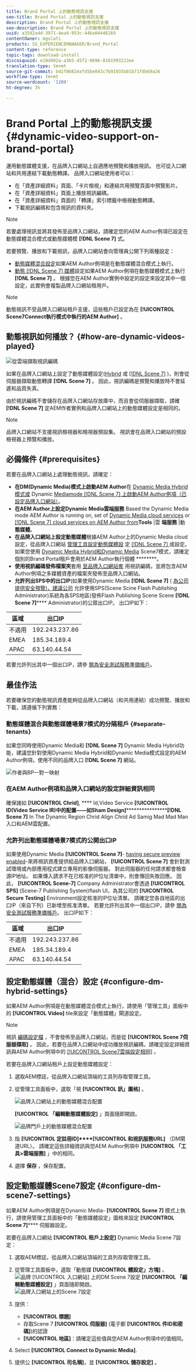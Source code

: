 ```yaml
---
title: Brand Portal 上的動態視訊支援
seo-title: Brand Portal 上的動態視訊支援
description: Brand Portal 上的動態視訊支援
seo-description: Brand Portal 上的動態視訊支援
uuid: a3502a4d-3971-4ea4-953c-44ba04446269
contentOwner: mgulati
products: SG_EXPERIENCEMANAGER/Brand_Portal
content-type: reference
topic-tags: download-install
discoiquuid: e18d992a-a3b5-45f2-9696-8161993213ee
translation-type: tm+mt
source-git-commit: b41f86824afd5be043c7b91035b01b71fdb69a26
workflow-type: tm+mt
source-wordcount: '1209'
ht-degree: 3%

---
```



# Brand Portal 上的動態視訊支援 {#dynamic-video-support-on-brand-portal}

運用動態媒體支援，在品牌入口網站上自適應地預覽和播放視訊。 也可從入口網站和共用連結下載動態轉譯。
品牌入口網站使用者可以：

* 在「資產詳細資料」頁面、「卡片檢視」和連結共用預覽頁面中預覽影片。
* 在「資產詳細資料」頁面上播放視訊編碼。
* 在「資產詳細資料」頁面的「轉譯」索引標籤中檢視動態轉譯。
* 下載視訊編碼和包含視訊的資料夾。

>[!NOTE]
>
>若要處理視訊並將其發佈至品牌入口網站，請確定您的AEM Author例項已設定在動態媒體混合模式或動態媒體模 **[!DNL Scene 7]** 式。

若要預覽、播放和下載視訊，品牌入口網站會向管理員公開下列兩種設定：

* [動態媒體混合設定](#configure-dm-hybrid-settings)如果AEM Author例項是在動態媒體混合模式上執行。
* [動態 [!DNL Scene 7] 媒體](#configure-dm-scene7-settings)設定如果AEM Author例項在動態媒體模式上執行&#x200B;**[!DNL Scene 7]** 。
根據您在AEM Author實例中設定的設定來設定其中一個設定，此實例會複製品牌入口網站租用戶。

>[!NOTE]
>
>動態視訊不受品牌入口網站租戶支援，這些租戶已設定為在 **[!UICONTROL Scene7Connect執行模式中執行的AEM Author]** 。

## 動態視訊如何播放？ {#how-are-dynamic-videos-played}

![從雲端擷取視訊編碼](assets/VideoEncodes.png)

如果在品牌入口網站上設定了動態媒體設定([Hybrid](../using/dynamic-video-brand-portal.md#configure-dm-hybrid-settings) 或 [[!DNL Scene 7]](../using/dynamic-video-brand-portal.md#configure-dm-scene7-settings) )，則會從伺服器擷取動態轉譯 **[!DNL Scene 7]** 。 因此，視訊編碼是預覽和播放時不會延遲和品質失真。

由於視訊編碼不會儲存在品牌入口網站存放庫中，而且會從伺服器擷取，請確 **[!DNL Scene 7]** 定AEM作者實例和品牌入口網站上的動態媒體設定是相同的。

>[!NOTE]
>
>品牌入口網站不支援視訊檢視器和檢視器預設集。 視訊會在品牌入口網站的預設檢視器上預覽和播放。

## 必備條件 {#prerequisites}

若要在品牌入口網站上處理動態視訊，請確定：

* **在DM(Dynamic Media)模式上啟動AEM Author**&#x200B;在 [Dynamic Media Hybrid模式或](https://helpx.adobe.com/experience-manager/6-5/assets/using/config-dynamic.html#EnablingDynamicMedia) Dynamic [Mediamode [!DNL Scene 7] 上啟動AEM Author例項（已設定品牌入口網站）](https://helpx.adobe.com/experience-manager/6-5/assets/using/config-dms7.html#EnablingDynamicMediainScene7mode)。
* **在AEM Author上設定Dynamic Media雲端服務** Based the Dynamic Media mode AEM Author is running on, set of [Dynamic Media cloud services](https://helpx.adobe.com/experience-manager/6-5/assets/using/config-dynamic.html#ConfiguringDynamicMediaCloudServices) or [[!DNL Scene 7] cloud services on AEM Author from](https://helpx.adobe.com/experience-manager/6-5/assets/using/config-dms7.html#ConfiguringDynamicMediaCloudServices)**Tools** |雲 **端服務** |動 **態媒體**。
* **在品牌入口網站上設定動態媒體**&#x200B;根據AEM Author上的Dynamic Media cloud設定，從品牌入口網站 [管理工具設定動態媒體設](#configure-dm-hybrid-settings) 定 [[!DNL Scene 7] ](#configure-dm-scene7-settings) 或設定。
如果您使用 [Dynamic Media Hybrid和Dynamic Media](#separate-tenants) Scene7模式，請確定個別的Brand Portal租戶會用於AEM Author執行個體 ********。
* **使用視訊編碼發佈檔案夾**&#x200B;套用 [至品牌入口網站套](https://helpx.adobe.com/experience-manager/6-5/assets/using/video-profiles.html) 用視訊編碼，並將包含AEM Author例項之多媒體資產的檔案夾發佈至品牌入口網站。
* **允許列出SPS中的出口IP**(如果使用Dynamic Media **[!DNL Scene 7]** ( [為公司提供安全預覽)，建議公司](https://docs.adobe.com/content/help/en/dynamic-media-classic/using/upload-publish/testing-assets-making-them-public.html) 允許使用SPS(Scene Scine Flash Publishing Administrator)系統為各SPS地區(發佈Flash Publishing Scene Scene **[!DNL Scene 7]**[](https://docs.adobe.com/content/help/en/dynamic-media-classic/using/upload-publish/testing-assets-making-them-public.html#testing-the-secure-testing-service)**** Administrator)的公眾出口IP。
出口IP如下：

| **區域** | **出口IP** |
|--- |--- |
| 不適用 | 192.243.237.86 |
| EMEA | 185.34.189.4 |
| APAC | 63.140.44.54 |

若要允許列出其中一個出口IP，請參 [閱為安全測試服務準備帳戶](https://docs.adobe.com/content/help/en/dynamic-media-classic/using/upload-publish/testing-assets-making-them-public.html#testing-the-secure-testing-service)。

## 最佳作法

若要確保您的動態視訊資產能夠從品牌入口網站（和共用連結）成功預覽、播放和下載，請遵循下列實務：

### 動態媒體混合與動態媒體場景7模式的分隔租戶 {#separate-tenants}

如果您同時使用Dynamic Media和 **[!DNL Scene 7]** Dynamic Media Hybrid功能，建議您針對使用Dynamic Media Hybrid和Dynamic Media模式設定的AEM Author例項，使用不同的品牌入口 **[!DNL Scene 7]** 網站。<br />

![作者與BP一對一映射](assets/BPDynamicMedia.png)

### 在AEM Author例項和品牌入口網站的設定詳細資訊相同

確保諸如 **[!UICONTROL Chrid]**, **** Id,Video Service **[!UICONTROL ID(Video Service IR)中的配置——如Sham Design]************************[!DNL Scene 7]****** In The Dynamic Region Chrid Align Chrid Ad Samig Mad Mad Man入口和AEM雲配置。

### 允許列出動態媒體場景7模式的公開出口IP

如果使用Dynamic Media **[!UICONTROL Scene 7]**- [having secure preview enabled](https://docs.adobe.com/content/help/en/dynamic-media-classic/using/upload-publish/testing-assets-making-them-public.html)-來將視訊資產提供給品牌入口網站， **[!UICONTROL Scene 7]** 會針對測試環境或內部應用程式建立專用的影像伺服器。 對此伺服器的任何請求都會檢查源IP地址。 如果傳入請求不在已核准的IP位址清單中，則會傳回失敗回應。
因此， **[!UICONTROL Scene-7]** Company Administrator會透過 **[!UICONTROL SPS]** (Scene-7 Publishing System)flash UI，為其公司的 **[!UICONTROL Secure Testing]** Environment設定核准的IP位址清單。 請確定您各自地區的出口IP（來自下列）已新增至核准清單。
若要允許列出其中一個出口IP，請參 [閱為安全測試服務準備帳戶](https://docs.adobe.com/content/help/en/dynamic-media-classic/using/upload-publish/testing-assets-making-them-public.html#testing-the-secure-testing-service)。
出口IP如下：

| **區域** | **出口IP** |
|--- |--- |
| 不適用 | 192.243.237.86 |
| EMEA | 185.34.189.4 |
| APAC | 63.140.44.54 |

## 設定動態媒體（混合）設定 {#configure-dm-hybrid-settings}

如果AEM Author例項是在動態媒體混合模式上執行，請使用「管理工具」面板中的 **[!UICONTROL Video]** tile來設定「動態媒體」閘道設定。

>[!NOTE]
>
>視訊 [編碼設定檔](https://helpx.adobe.com/experience-manager/6-5/assets/using/video-profiles.html) ，不會發佈至品牌入口網站，而是從 **[!UICONTROL Scene 7伺服器擷取]** 。 因此，若要在品牌入口網站中成功播放視訊編碼，請確定設定詳細資訊與AEM Author例項中的 [[!UICONTROL Scene7雲端設定相同]](https://helpx.adobe.com/experience-manager/6-5/assets/using/config-dms7.html#ConfiguringDynamicMediaCloudServices) 。

若要在品牌入口網站租戶上設定動態媒體設定：

1. 選取AEM標誌，從品牌入口網站頂端的工具列存取管理工具。
1. 從管理工具面板中，選取「視 **[!UICONTROL 訊」圖格]** 。

   ![品牌入口網站上的動態媒體混合配置](assets/DMHybrid-Video.png)

   **[!UICONTROL 「編輯動態媒體設定]** 」頁面隨即開啟。

   ![品牌門戶上的動態媒體混合配置](assets/edit-dynamic-media-config.png)

1. 指 **[!UICONTROL 定註冊ID]****[!UICONTROL 和視訊服務URL]** （DM閘道URL）。 請確定這些詳細資訊與您AEM Author例項中 **[!UICONTROL 「工具>雲端服務]** 」中的相同。
1. 選擇 **保存** ，保存配置。

## 設定動態媒體Scene7設定 {#configure-dm-scene7-settings}

如果AEM Author例項是在Dynamic Media- **[!UICONTROL Scene 7]** 模式上執行，請使用管理工具面板中的「動態媒體設定」圖格來設定 **[!UICONTROL Scene 7]****** 伺服器設定。

若要在品牌入口網站 **[!UICONTROL 租戶上設定]** Dynamic Media Scene 7設定：

1. 選取AEM標誌，從品牌入口網站頂端的工具列存取管理工具。

2. 從管理工具面板中，選取「動態媒 **[!UICONTROL 體設定」方塊]** 。<br />
   ![品牌 [!UICONTROL 入口網站] 上的DM Scene 7設定](assets/DMS7-Tile.png)
   **[!UICONTROL 「編輯動態媒體設定]** 」頁面隨即開啟。<br />
   ![品牌入口網站上的Scene 7設定](assets/S7Config.png)

3. 提供：
   * **[!UICONTROL 標題]**
   * 存取Scene 7 **[!UICONTROL 伺服器]** (電子郵 **[!UICONTROL 件ID和密碼]**)的認證
   * **[!UICONTROL 地區]**：請確定這些值與您AEM Author例項中的值相同。

4. Select **[!UICONTROL Connect to Dynamic Media]**.

5. 提供公 **[!UICONTROL 司名稱]**，並 **[!UICONTROL 儲存設定]** 。

